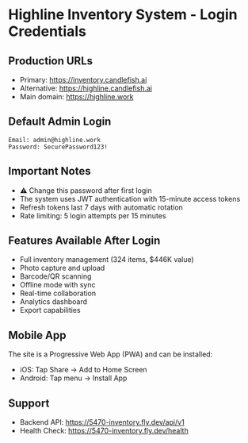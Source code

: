 # Highline Inventory System - Login Credentials

## Production URLs
- Primary: https://inventory.candlefish.ai
- Alternative: https://highline.candlefish.ai
- Main domain: https://highline.work

## Default Admin Login
```
Email: admin@highline.work
Password: SecurePassword123!
```

## Important Notes
- ⚠️ Change this password after first login
- The system uses JWT authentication with 15-minute access tokens
- Refresh tokens last 7 days with automatic rotation
- Rate limiting: 5 login attempts per 15 minutes

## Features Available After Login
- Full inventory management (324 items, $446K value)
- Photo capture and upload
- Barcode/QR scanning
- Offline mode with sync
- Real-time collaboration
- Analytics dashboard
- Export capabilities

## Mobile App
The site is a Progressive Web App (PWA) and can be installed:
- iOS: Tap Share → Add to Home Screen
- Android: Tap menu → Install App

## Support
- Backend API: https://5470-inventory.fly.dev/api/v1
- Health Check: https://5470-inventory.fly.dev/health